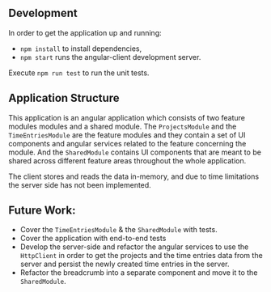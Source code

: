 ## Development

In order to get the application up and running:
- `npm install` to install dependencies, 
- `npm start` runs the angular-client development server.


Execute `npm run test` to run the unit tests.

## Application Structure

This application is an angular application which consists of two feature modules modules and a shared module. The `ProjectsModule` and the `TimeEntriesModule` are the feature modules and they contain a set of UI components and angular services related to the feature concerning the module. And the `SharedModule` contains UI components that are meant to be shared across different feature areas throughout the whole application.

The client stores and reads the data in-memory, and due to time limitations the server side has not been implemented.

## Future Work:
- Cover the `TimeEntriesModule` & the `SharedModule` with tests.
- Cover the application with end-to-end tests
- Develop the server-side and refactor the angular services to use the `HttpClient` in order to get the projects and the time entries data from the server and persist the newly created time entries in the server.
- Refactor the breadcrumb into a separate component and move it to the `SharedModule`.
